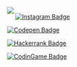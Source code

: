 <img align="left" src="https://user-images.githubusercontent.com/37278803/112825055-adf9f880-9061-11eb-9b5c-6542bf4040ce.png">

[![Instagram Badge](https://img.shields.io/badge/-@RomPinheiro-303030?style=social&logo=Instagram)](https://www.instagram.com/rompinheiro)  

[![Codepen Badge](https://img.shields.io/badge/-@PinheiroCosta-303030?style=social&logo=Codepen)](https://codepen.io/pinheirocosta)  

[![Hackerrank Badge](https://img.shields.io/badge/-@PinheiroCosta-303030?style=social&logo=Hackerrank)](https://www.hackerrank.com/Pinheirocosta)  

[![CodinGame Badge](https://img.shields.io/badge/-@PinheiroCosta-303030?style=social&logo=data:image/png;base64,iVBORw0KGgoAAAANSUhEUgAAABAAAAAQCAMAAAAoLQ9TAAAAYFBMVEX/0gAxMyYiJinowATPrQleVR4+PCQgJSkqLSc6OSSylg7+0QBaUh7qwgS6nA31ygKdhhLLqQpCPyPwxgPNqwlpXhuBcBdQSiDctwaOehVMRyH3zAHYswcuMCbduAb80ADcidYyAAAAW0lEQVQY05WMSRKAIBADUcEGcd93//9LT5aMN3OadCZR6oeyyJWh9wdE4sNBKoDO8/65G9MOZ5AlFnBXsA9A94IRxOBuiU1dPH29WNb5jQGmTUmglQSx/wCqwN94TgMt1u4npQAAAABJRU5ErkJggg==)](https://www.codingame.com/profile/25c600759c3b87b73eff5a785b23212a1218773)
